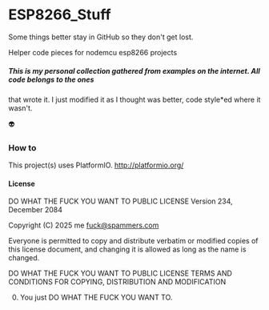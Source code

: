 # ESP8266_Stuff

Some things better stay in GitHub so they don't get lost.

Helper code pieces for nodemcu esp8266 projects

##### This is my personal collection gathered from examples on the internet. All code belongs to the ones
that wrote it. I just modified it as I thought was better, code style*ed where it wasn't.

:alien:

### How to

This project(s) uses PlatformIO. http://platformio.org/

#### License

DO WHAT THE FUCK YOU WANT TO PUBLIC LICENSE
                    Version 234, December 2084

 Copyright (C) 2025 me <fuck@spammers.com>

 Everyone is permitted to copy and distribute verbatim or modified
 copies of this license document, and changing it is allowed as long
 as the name is changed.

DO WHAT THE FUCK YOU WANT TO PUBLIC LICENSE
TERMS AND CONDITIONS FOR COPYING, DISTRIBUTION AND MODIFICATION

0. You just DO WHAT THE FUCK YOU WANT TO.
